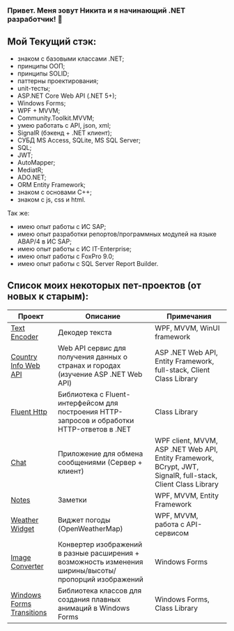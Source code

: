 ### Привет. Меня зовут Никита и я начинающий .NET разработчик! 👋

## Мой Текущий стэк:
- знаком с базовыми классами .NET;
- принципы ООП;
- принципы SOLID;
- паттерны проектирования;
- unit-тесты;
- ASP.NET Core Web API (.NET 5+);
- Windows Forms;
- WPF + MVVM;
- Community.Toolkit.MVVM;
- умею работать с API, json, xml;
- SignalR (бэкенд + .NET клиент);
- СУБД MS Access, SQLite, MS SQL Server;
- SQL;
- JWT;
- AutoMapper;
- MediatR;
- ADO.NET;
- ORM Entity Framework;
- знаком с основами C++;
- знаком с js, css и html.

Так же:
- имею опыт работы с ИС SAP;
- имею опыт разработки репортов/программных модулей на языке ABAP/4 в ИС SAP;
- имею опыт работы с ИС IT-Enterprise;
- имею опыт работы с FoxPro 9.0;
- имею опыт работы с SQL Server Report Builder.

## Список моих некоторых пет-проектов (от новых к старым):
| Проект | Описание | Примечания |
| --- | --- | --- |
| <a href="https://github.com/kerminator-dev/Encoder">Text Encoder</a> | Декодер текста | WPF, MVVM, WinUI framework |
| <a href="https://github.com/kerminator-dev/Country-Info">Country Info Web API</a> | Web API сервис для получения данных о странах и городах (изучение ASP .NET Web API) | ASP .NET Web API, Entity Framework, full-stack, Client Class Library |
| <a href="https://github.com/kerminator-dev/FluentHttp">Fluent Http</a> | Библиотека с Fluent-интерфейсом для построения HTTP-запросов и обработки HTTP-ответов в .NET | Class Library |
| <a href="https://github.com/kerminator-dev/Simple-Chat">Chat</a> | Приложение для обмена сообщениями (Сервер + клиент) | WPF client, MVVM, ASP .NET Web API, Entity Framework, BCrypt, JWT, SignalR, full-stack, Client Class Library |
| <a href="https://github.com/kerminator-dev/NotesApp">Notes</a> | Заметки | WPF, MVVM, Entity Framework |
| <a href="https://github.com/kerminator-dev/WeatherWidget">Weather Widget</a> | Виджет погоды (OpenWeatherMap) | WPF, MVVM, работа с API-сервисом |
| <a href="https://github.com/kerminator-dev/Image-Converter">Image Converter</a> | Конвертер изображений в разные расширения + возможность изменения ширины/высоты/пропорций изображений | Windows Forms |
| <a href="https://github.com/kerminator-dev/Transitions">Windows Forms Transitions</a> | Библиотека классов для создания плавных анимаций в Windows Forms | Windows Forms, Class Library |



<!--
**kerminator-dev/kerminator-dev** is a ✨ _special_ ✨ repository because its `README.md` (this file) appears on your GitHub profile.

Here are some ideas to get you started:

- 🔭 I’m currently working on ...
- 🌱 I’m currently learning ...
- 👯 I’m looking to collaborate on ...
- 🤔 I’m looking for help with ...
- 💬 Ask me about ...
- 📫 How to reach me: ...
- 😄 Pronouns: ...
- ⚡ Fun fact: ...
-->
